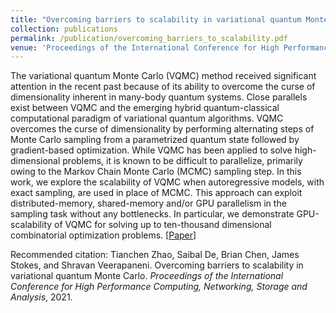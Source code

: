 ```yaml
---
title: "Overcoming barriers to scalability in variational quantum Monte Carlo"
collection: publications
permalink: /publication/overcoming_barriers_to_scalability.pdf
venue: 'Proceedings of the International Conference for High Performance Computing, Networking, Storage and Analysis'
---
```

The variational quantum Monte Carlo (VQMC) method received significant attention in the recent past because of its 
ability to overcome the curse of dimensionality inherent in many-body quantum systems. Close parallels exist between 
VQMC and the emerging hybrid quantum-classical computational paradigm of variational quantum algorithms. VQMC overcomes 
the curse of dimensionality by performing alternating steps of Monte Carlo sampling from a parametrized quantum state 
followed by gradient-based optimization. While VQMC has been applied to solve high-dimensional problems, it is known to 
be difficult to parallelize, primarily owing to the Markov Chain Monte Carlo (MCMC) sampling step. In this work, we 
explore the scalability of VQMC when autoregressive models, with exact sampling, are used in place of MCMC. This 
approach can exploit distributed-memory, shared-memory and/or GPU parallelism in the sampling task without any 
bottlenecks. In particular, we demonstrate GPU-scalability of VQMC for solving up to ten-thousand dimensional 
combinatorial optimization problems.
[<a href="https://dl.acm.org/doi/10.1145/3458817.3476219?sid=SCITRUS">Paper</a>]

Recommended citation: Tianchen Zhao, Saibal De, Brian Chen, James Stokes, and Shravan Veerapaneni.  Overcoming barriers to scalability in variational quantum Monte Carlo. <i>Proceedings of the International Conference for High Performance Computing, Networking, Storage and Analysis</i>, 2021.